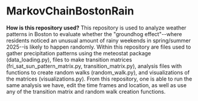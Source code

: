 # MarkovChainBostonRain
**How is this repository used?**
This repository is used to analyze weather patterns in Boston to evaluate whether the "groundhog effect"--where residents noticed an unusual amount of rainy weekends in spring/summer 2025--is likely to happen randomly. Within this repository are files used to gather precipitation patterns using the meteostat package (data_loading.py), files to make transition matrices (fri_sat_sun_pattern_matrix.py, transition_matrix.py), analysis files with functions to create random walks (random_walk.py), and visualizations of the matrices (visualizations.py). From this repository, one is able to run the same analysis we have, edit the time frames and location, as well as use any of the transition matrix and random walk creation functions. 
